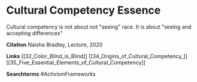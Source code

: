 # Cultural Competency Essence

Cultural competency is not about not "seeing" race. It is about "seeing and accepting differences"


**Citation**
Naisha Bradley, Lecture, 2020

**Links**
[[32_Color_Blind_is_Blind]]
[[34_Origins_of_Cultural_Competency_]]
[[35_Five_Essential_Elements_of_Cultural_Competency]]

**Searchterms**
#ActivismFrameworks 